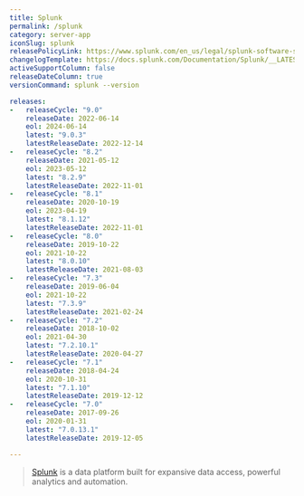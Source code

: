 ```yaml
---
title: Splunk
permalink: /splunk
category: server-app
iconSlug: splunk
releasePolicyLink: https://www.splunk.com/en_us/legal/splunk-software-support-policy.html
changelogTemplate: https://docs.splunk.com/Documentation/Splunk/__LATEST__/ReleaseNotes/MeetSplunk
activeSupportColumn: false
releaseDateColumn: true
versionCommand: splunk --version

releases:
-   releaseCycle: "9.0"
    releaseDate: 2022-06-14
    eol: 2024-06-14
    latest: "9.0.3"
    latestReleaseDate: 2022-12-14
-   releaseCycle: "8.2"
    releaseDate: 2021-05-12
    eol: 2023-05-12
    latest: "8.2.9"
    latestReleaseDate: 2022-11-01
-   releaseCycle: "8.1"
    releaseDate: 2020-10-19
    eol: 2023-04-19
    latest: "8.1.12"
    latestReleaseDate: 2022-11-01
-   releaseCycle: "8.0"
    releaseDate: 2019-10-22
    eol: 2021-10-22
    latest: "8.0.10"
    latestReleaseDate: 2021-08-03
-   releaseCycle: "7.3"
    releaseDate: 2019-06-04
    eol: 2021-10-22
    latest: "7.3.9"
    latestReleaseDate: 2021-02-24
-   releaseCycle: "7.2"
    releaseDate: 2018-10-02
    eol: 2021-04-30
    latest: "7.2.10.1"
    latestReleaseDate: 2020-04-27
-   releaseCycle: "7.1"
    releaseDate: 2018-04-24
    eol: 2020-10-31
    latest: "7.1.10"
    latestReleaseDate: 2019-12-12
-   releaseCycle: "7.0"
    releaseDate: 2017-09-26
    eol: 2020-01-31
    latest: "7.0.13.1"
    latestReleaseDate: 2019-12-05

---
```


> [Splunk](https://www.splunk.com/) is a data platform built for expansive data access, powerful analytics and automation.
